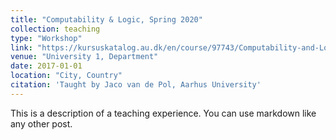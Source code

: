 ```yaml
---
title: "Computability & Logic, Spring 2020"
collection: teaching
type: "Workshop"
link: "https://kursuskatalog.au.dk/en/course/97743/Computability-and-Logic"
venue: "University 1, Department"
date: 2017-01-01
location: "City, Country"
citation: 'Taught by Jaco van de Pol, Aarhus University'
---
```


This is a description of a teaching experience. You can use markdown like any other post.

